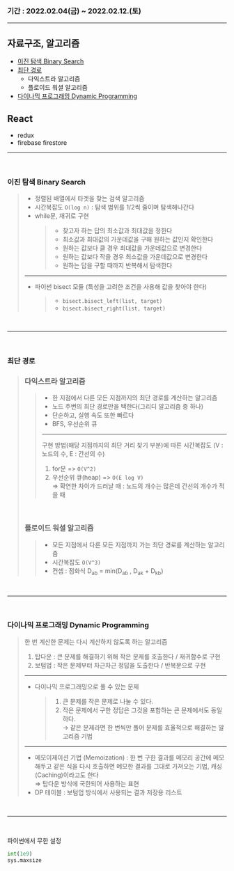 ### 기간 : 2022.02.04(금) ~ 2022.02.12.(토)

---

## 자료구조, 알고리즘

- [이진 탐색 Binary Search](#이진-탐색-binary-search)
- [최단 경로](#최단-경로)
  - 다익스트라 알고리즘
  - 플로이드 워셜 알고리즘
- [다이나믹 프로그래밍 Dynamic Programming](#다이나믹-프로그래밍-dynamic-programming)

## React

- redux
- firebase firestore

---

<br>

### 이진 탐색 Binary Search

> - 정렬된 배열에서 타겟을 찾는 검색 알고리즘
> - 시간복잡도 `O(log n)` : 탐색 범위를 1/2씩 줄이며 탐색해나간다
> - while문, 재귀로 구현
>   > - 찾고자 하는 답의 최소값과 최대값을 정한다
>   > - 최소값과 최대값의 가운데값을 구해 원하는 값인지 확인한다
>   > - 원하는 값보다 클 경우 최대값을 가운데값으로 변경한다
>   > - 원하는 값보다 작을 경우 최소값을 가운데값으로 변경한다
>   > - 원하는 답을 구할 때까지 반복해서 탐색한다
>
> ---
>
> - 파이썬 bisect 모듈 (특성을 고려한 조건을 사용해 값을 찾아야 한다)
>   > - `bisect.bisect_left(list, target)`
>   > - `bisect.bisect_right(list, target)`

<br>

---

<br>

### 최단 경로

> ### 다익스트라 알고리즘
>
> > - 한 지점에서 다른 모든 지점까지의 최단 경로를 계산하는 알고리즘
> > - 노드 주변의 최단 경로만을 택한다(그리디 알고리즘 중 하나)
> > - 단순하고, 실행 속도 또한 빠르다
> > - BFS, 우선순위 큐
> >
> > ---
> >
> > 구현 방법(해당 지점까지의 최단 거리 찾기 부분)에 따른 시간복잡도 (V : 노드의 수, E : 간선의 수)
> >
> > 1.  for문 => `O(V^2)`
> > 2.  우선순위 큐(heap) => `O(E log V)`<br>
> >     => 확연한 차이가 드러날 때 : 노드의 개수는 많은데 간선의 개수가 적을 때
>
> <br>
>
> ### 플로이드 워셜 알고리즘
>
> > - 모든 지점에서 다른 모든 지점까지 가는 최단 경로를 계산하는 알고리즘
> > - 시간복잡도 `O(V^3)`
> > - 컨셉 : 점화식
> >   D<sub>ab</sub> = min(D<sub>ab</sub> , D<sub>ak</sub> + D<sub>kb</sub>)

<br>

---

<br>

### 다이나믹 프로그래밍 Dynamic Programming

> 한 번 계산한 문제는 다시 계산하지 않도록 하는 알고리즘
>
> 1. 탑다운 : 큰 문제를 해결하기 위해 작은 문제를 호출한다 / 재귀함수로 구현
> 2. 보텀업 : 작은 문제부터 차근차근 정답을 도출한다 / 반복문으로 구현
>
> ---
>
> - 다이나믹 프로그래밍으로 풀 수 있는 문제
>   > 1.  큰 문제를 작은 문제로 나눌 수 있다.
>   > 2.  작은 문제에서 구한 정답은 그것을 포함하는 큰 문제에서도 동일하다. <br>
>   >     → 같은 문제라면 한 번씩만 풀어 문제를 효율적으로 해결하는 알고리즘 기법
>
> ---
>
> - 메모이제이션 기법 (Memoization) : 한 번 구한 결과를 메모리 공간에 메모해두고 같은 식을 다시 호출하면 메모한 결과를 그대로 가져오는 기법, 캐싱(Caching)이라고도 한다 <br>
>   ⇒ 탑다운 방식에 국한되어 사용하는 표현
> - DP 테이블 : 보텀업 방식에서 사용되는 결과 저장용 리스트

<br>

---

<br>

파이썬에서 무한 설정

```python
int(1e9)
sys.maxsize
```
